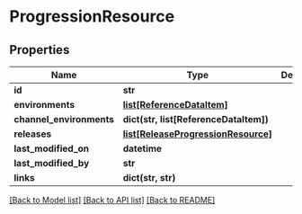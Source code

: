 # ProgressionResource

## Properties
Name | Type | Description | Notes
------------ | ------------- | ------------- | -------------
**id** | **str** |  | [optional] 
**environments** | [**list[ReferenceDataItem]**](ReferenceDataItem.md) |  | [optional] 
**channel_environments** | **dict(str, list[ReferenceDataItem])** |  | [optional] 
**releases** | [**list[ReleaseProgressionResource]**](ReleaseProgressionResource.md) |  | [optional] 
**last_modified_on** | **datetime** |  | [optional] 
**last_modified_by** | **str** |  | [optional] 
**links** | **dict(str, str)** |  | [optional] 

[[Back to Model list]](../README.md#documentation-for-models) [[Back to API list]](../README.md#documentation-for-api-endpoints) [[Back to README]](../README.md)

